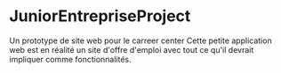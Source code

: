 # JuniorEntrepriseProject
Un prototype de site web pour le carreer center
Cette petite application web est en réalité un site d'offre d'emploi avec tout ce qu'il devrait impliquer comme fonctionnalités.
